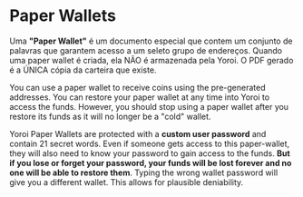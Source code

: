# Paper Wallets

Uma **"Paper Wallet"** é um documento especial que contem um conjunto de palavras que garantem acesso a um seleto grupo de endereços. Quando uma paper wallet é criada, ela NÃO é armazenada pela Yoroi. O PDF gerado é a ÚNICA cópia da carteira que existe.

You can use a paper wallet to receive coins using the pre-generated addresses. You can restore your paper wallet at any time into Yoroi to access the funds. However, you should stop using a paper wallet after you restore its funds as it will no longer be a "cold" wallet.

Yoroi Paper Wallets are protected with a **custom user password** and contain 21 secret words. Even if someone gets access to this paper-wallet, they will also need to know your password to gain access to the funds. **But if you lose or forget your password, your funds will be lost forever and no one will be able to restore them**. Typing the wrong wallet password will give you a different wallet. This allows for plausible deniability.